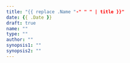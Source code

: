 ```yaml
---
title: "{{ replace .Name "-" " " | title }}"
date: {{ .Date }}
draft: true
name: ""
type: ""
author: ""
synopsis1: ""
synopsis2: ""
---
```


